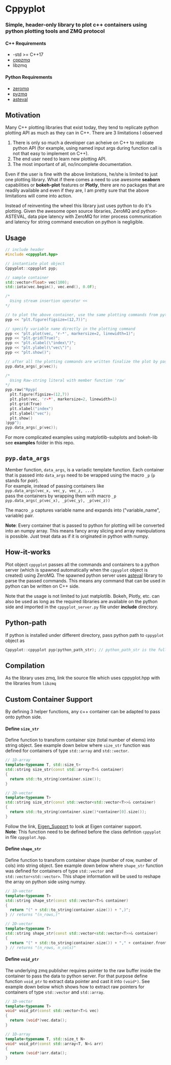 # Cppyplot

### Simple, header-only library to plot c++ containers using python plotting tools and ZMQ protocol

#### **C++ Requirements**
* -std >= C++17
* [cppzmq](https://github.com/zeromq/cppzmq)
* libzmq

#### **Python Requirements**
* [zeromq](https://anaconda.org/anaconda/zeromq)
* [pyzmq](https://anaconda.org/conda-forge/pyzmq)
* [asteval](https://anaconda.org/conda-forge/asteval)

## Motivation
Many C++ plotting libraries that exist today, they tend to replicate python plotting API as much as they can in C++. There are 3 limitations I observed 
1.  There is only so much a developer can acheive on C++ to replicate python API (for example, using named input args during function call is not that easy to implement on C++).  
2.  The end user need to learn new plotting API. 
3.  The most important of all, no/incomplete documentation. 

Even if the user is fine with the above limitations, he/she is limited to just one plotting library. What if there comes a need to use awesome **seaborn** capabilities or **bokeh-plot** features or **Plotly**, there are no packages that are readily available and even if they are, I am pretty sure that the above limitations will come into action.   

Instead of reinventing the wheel this library just uses python to do it's plotting. Given the awesome open source libraries, ZeroMQ and python-ASTEVAL, data pipe latency with ZeroMQ for inter process communication and latency for string command execution on python is negligible. 

## Usage
```cpp
// include header 
#include <cppyplot.hpp>

// instantiate plot object
Cppyplot::cppyplot pyp;

// sample container
std::vector<float> vec(100);
std::iota(vec.begin(), vec.end(), 0.0F);

/* 
  Using stream insertion operator << 
*/

// to plot the above container, use the same plotting commands from python
pyp << "plt.figure(figsize=(12,7))";

// specify variable name directly in the plotting command
pyp << "plt.plot(vec, 'r-*', markersize=2, linewidth=1)";
pyp << "plt.grid(True)";
pyp << "plt.xlabel(\"index\")";
pyp << "plt.ylabel(\"vec\")";
pyp << "plt.show()";

// after all the plotting commands are written finalize the plot by passing data to plot object
pyp.data_args(_p(vec));

/* 
  Using Raw-string literal with member function 'raw'
*/
pyp.raw("Rpyp(
  plt.figure(figsize=(12,7))
  plt.plot(vec, 'r-*', markersize=2, linewidth=1)
  plt.grid(True)
  plt.xlabel("index")
  plt.ylabel("vec");
  plt.show()
)pyp");
pyp.data_args(_p(vec));
```

For more complicated examples using matplotlib-subplots and bokeh-lib see **examples** folder in this repo.

## ```pyp.data_args```
Member function, `data_args`, is a variadic template function. Each container that is passed into `data_args` need to be wrapped using the macro `_p` (`p` stands for *pair*).   
For example, instead of passing containers like   
`pyp.data_args(vec_x, vec_y, vec_z, ...)`   
pass the containers by wrapping them with macro `_p`   
`pyp.data_args(_p(vec_x), _p(vec_y), _p(vec_z))`

The macro `_p` captures variable name and expands into ("variable_name", variable) pair.

**Note**: Every container that is passed to python for plotting will be converted into an numpy array. This means fancy array slicing and array manipulations is possible. Just treat data as if it is originated in python with numpy.

## How-it-works
Plot object `cppyplot` passes all the commands and containers to a python server (which is spawned automatically when the `cppyplot` object is created) using ZeroMQ. The spawned python server uses [asteval](https://anaconda.org/conda-forge/asteval) library to parse the passed commands. This means any command that can be used in python can be written on C++ side.     

Note that the usage is not limited to just matplotlib. Bokeh, Plotly, etc. can also be used as long as the required libraries are available on the python side and imported in the `cppyplot_server.py` file under **include** directory.  

## Python-path
If python is installed under different directory, pass python path to `cppyplot` object as

```cpp
Cppyplot::cppyplot pyp(python_path_str); // python_path_str is the full path to python executable
```

## Compilation
As the library uses zmq, link the source file which uses cppyplot.hpp with the libraries from `libzmq`  

## Custom Container Support
By defining 3 helper functions, any c++ container can be adapted to pass onto python side. 

#### Define `size_str`
Define function to transform container size (total number of elems) into string object. See example down below where `size_str` function was defined for containers of type `std::array` and `std::vector`.

```cpp
// 1D-array
template<typename T, std::size_t>
std::string size_str(const std::array<T>& container)
{
  return std::to_string(container.size());
}

// 2D-vector
template<typename T>
std::string size_str(const std::vector<std::vector<T>>& container)
{
  return std::to_string(container.size()*container[0].size());
}
```

Follow the link, [Eigen_Support](https://github.com/muralivnv/Cppyplot/blob/master/include/cppyplot.hpp#L171) to look at Eigen container support.  
**Note**: This function need to be defined before the class defintion `cppyplot` in file `cppyplot.hpp`.  

#### Define `shape_str`
Define function to transform container shape (number of row, number of cols) into string object. See example down below where `shape_str` function was defined for containers of type `std::vector` and `std::vector<std::vector>`. This shape information will be used to reshape the array on python side using numpy.

```cpp
// 1D-vector
template<typename T>
std::string shape_str(const std::vector<T>& container)
{
  return "(" + std::to_string(container.size()) + ",)";
} // returns "(n_rows,)"

// 2D-vector
template<typename T>
std::string shape_str(const std::vector<std::vector<T>>& container)
{
  return "(" + std::to_string(container.size()) + "," + container.front().size() + ")";
} // returns "(n_rows, n_cols)"
```

#### Define `void_ptr`
The underlying zmq publisher requires pointer to the raw buffer inside the container to pass the data to python server. For that purpose define function `void_ptr` to extract data pointer and cast it into `(void*)`. See example down below which shows how to extract raw pointers for containers of type `std::vector` and `std::array`.

```cpp
// 1D-vector
template<typename T>
void* void_ptr(const std::vector<T>& vec)
{
  return (void*)vec.data();
}

// 1D-array
template<typename T, std::size_t N>
void* void_ptr(const std::array<T, N>& arr)
{
  return (void*)arr.data();
}

```
